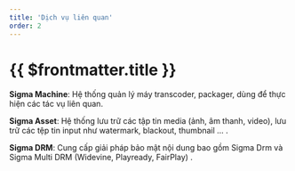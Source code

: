 ```yaml
---
title: 'Dịch vụ liên quan'
order: 2
---
```


# {{ $frontmatter.title }}

**Sigma Machine**: Hệ thống quản lý máy transcoder, packager, dùng để thực hiện các tác vụ liên quan\. 

**Sigma Asset**: Hệ thống lưu trữ các tập tin media (ảnh, âm thanh, video), lưu trữ các tệp tin input như watermark, blackout, thumbnail ... \.

**Sigma DRM**: Cung cấp giải pháp bảo mật nội dung bao gồm Sigma Drm và Sigma Multi DRM (Widevine, Playready, FairPlay) \.